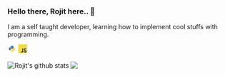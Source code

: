 ### Hello there, Rojit here.. 👋

I am a self taught developer, learning how to implement cool stuffs with programming.

<code><img height="20" src="https://raw.githubusercontent.com/github/explore/80688e429a7d4ef2fca1e82350fe8e3517d3494d/topics/python/python.png"></code>
<code><img height="20" src="https://raw.githubusercontent.com/github/explore/80688e429a7d4ef2fca1e82350fe8e3517d3494d/topics/javascript/javascript.png"></code>

<img align="center" src="https://github-readme-stats.vercel.app/api?username=rojeetdhakal&show_icons=true&include_all_commits=true&theme=material-palenight" alt="Rojit's github stats" />
<img align="center" src="https://github-readme-stats.vercel.app/api/top-langs/?username=rojeetdhakal&layout=compact&theme=material-palenight" />
